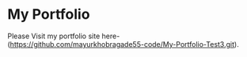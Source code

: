 # My Portfolio

Please Visit my portfolio site here- (https://github.com/mayurkhobragade55-code/My-Portfolio-Test3.git).
